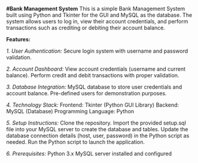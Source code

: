 **#Bank Management System**
This is a simple Bank Management System built using Python and Tkinter for the GUI and MySQL as the database. The system allows users to log in, view their account credentials, and perform transactions such as crediting or debiting their account balance.

**Features:**

_1. User Authentication:_
    Secure login system with username and password validation.

_2. Account Dashboard:_
    View account credentials (username and current balance).
    Perform credit and debit transactions with proper validation.

_3. Database Integration:_
    MySQL database to store user credentials and account balance.
    Pre-defined users for demonstration purposes.

_4. Technology Stack:_
    Frontend: Tkinter (Python GUI Library)
    Backend: MySQL (Database)
    Programming Language: Python

_5. Setup Instructions:_
    Clone the repository.
    Import the provided setup.sql file into your MySQL server to create the database and tables.
    Update the database connection details (host, user, password) in the Python script as needed.
    Run the Python script to launch the application.

_6. Prerequisites:_
    Python 3.x
    MySQL server installed and configured
